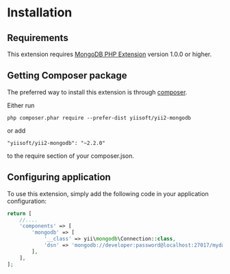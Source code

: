 Installation
============

## Requirements

This extension requires [MongoDB PHP Extension](http://us1.php.net/manual/en/set.mongodb.php) version 1.0.0 or higher.

## Getting Composer package

The preferred way to install this extension is through [composer](http://getcomposer.org/download/).

Either run

```
php composer.phar require --prefer-dist yiisoft/yii2-mongodb
```

or add

```
"yiisoft/yii2-mongodb": "~2.2.0"
```

to the require section of your composer.json.

## Configuring application

To use this extension, simply add the following code in your application configuration:

```php
return [
    //....
    'components' => [
        'mongodb' => [
            '__class' => yii\mongodb\Connection::class,
            'dsn' => 'mongodb://developer:password@localhost:27017/mydatabase',
        ],
    ],
];
```
